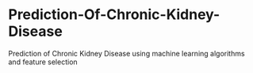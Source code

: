 # Prediction-Of-Chronic-Kidney-Disease
Prediction of Chronic Kidney Disease using machine learning algorithms and feature selection
